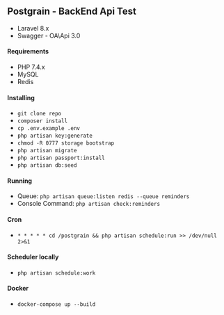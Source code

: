 ## Postgrain - BackEnd Api Test

- Laravel 8.x
- Swagger - OA\Api 3.0

#### Requirements

- PHP 7.4.x
- MySQL
- Redis

#### Installing

- `git clone repo`
- `composer install`
- `cp .env.example .env`
- `php artisan key:generate`
- `chmod -R 0777 storage bootstrap`
- `php artisan migrate`
- `php artisan passport:install`
- `php artisan db:seed`

#### Running

- Queue: `php artisan queue:listen redis --queue reminders`
- Console Command: `php artisan check:reminders`

#### Cron

- `* * * * * cd /postgrain && php artisan schedule:run >> /dev/null 2>&1`

#### Scheduler locally

- `php artisan schedule:work`

#### Docker
- `docker-compose up --build`
